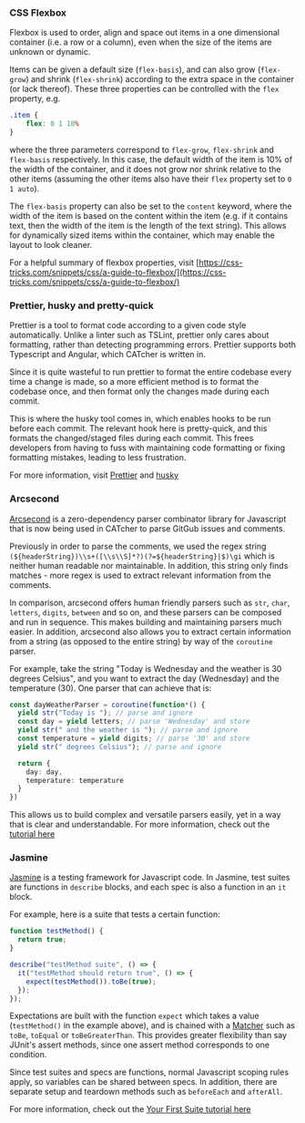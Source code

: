 ### CSS Flexbox

Flexbox is used to order, align and space out items in a one dimensional container (i.e. a row or a column), even when the size of the items are unknown or dynamic. 

Items can be given a default size (`flex-basis`), and can also grow (`flex-grow`) and shrink (`flex-shrink`) according to the extra space in the container (or lack thereof). These three properties can be controlled with the `flex` property, e.g.

```css
.item {
    flex: 0 1 10%
}
```

where the three parameters correspond to `flex-grow`, `flex-shrink` and `flex-basis` respectively. In this case, the default width of the item is 10% of the width of the container, and it does not grow nor shrink relative to the other items (assuming the other items also have their `flex` property set to `0 1 auto`).

The `flex-basis` property can also be set to the `content` keyword, where the width of the item is based on the content within the item (e.g. if it contains text, then the width of the item is the length of the text string). This allows for dynamically sized items within the container, which may enable the layout to look cleaner.

For a helpful summary of flexbox properties, visit [https://css-tricks.com/snippets/css/a-guide-to-flexbox/](https://css-tricks.com/snippets/css/a-guide-to-flexbox/)

### Prettier, husky and pretty-quick

Prettier is a tool to format code according to a given code style automatically. Unlike a linter such as TSLint, prettier only cares about formatting, rather than detecting programming errors. Prettier supports both Typescript and Angular, which CATcher is written in.

Since it is quite wasteful to run prettier to format the entire codebase every time a change is made, so a more efficient method is to format the codebase once, and then format only the changes made during each commit. 

This is where the husky tool comes in, which enables hooks to be run before each commit. The relevant hook here is pretty-quick, and this formats the changed/staged files during each commit. This frees developers from having to fuss with maintaining code formatting or fixing formatting mistakes, leading to less frustration. 

For more information, visit [Prettier](https://prettier.io) and [husky](https://typicode.github.io/husky/)

### Arcsecond

[Arcsecond](https://github.com/francisrstokes/arcsecond) is a zero-dependency parser combinator library for Javascript that is now being used in CATcher to parse GitGub issues and comments. 

Previously in order to parse the  comments, we used the regex string `(${headerString})\\s+([\\s\\S]*?)(?=${headerString}|$)\gi` which is neither human readable nor maintainable. In addition, this string only finds matches - more regex is used to extract relevant information from the comments. 

In comparison, arcsecond offers human friendly parsers such as `str`, `char`, `letters`, `digits`, `between` and so on, and these parsers can be composed and run in sequence. This makes building and maintaining parsers much easier. In addition, arcsecond also allows you to extract certain information from a string (as opposed to the entire string) by way of the `coroutine` parser. 

For example, take the string "Today is Wednesday and the weather is 30 degrees Celsius", and you want to extract the day (Wednesday) and the temperature (30). One parser that can achieve that is:

```typescript
const dayWeatherParser = coroutine(function*() {
  yield str("Today is "); // parse and ignore
  const day = yield letters; // parse 'Wednesday' and store
  yield str(" and the weather is "); // parse and ignore
  const temperature = yield digits; // parse '30' and store
  yield str(" degrees Celsius"); // parse and ignore

  return {
    day: day,
    temperature: temperature
  }
})
```

This allows us to build complex and versatile parsers easily, yet in a way that is clear and understandable. For more information, check out the [tutorial here](https://github.com/francisrstokes/arcsecond/blob/master/tutorial/tutorial-part-1.md)

### Jasmine

[Jasmine](https://jasmine.github.io/) is a testing framework for Javascript code. In Jasmine, test suites are functions in `describe` blocks, and each spec is also a function in an `it` block. 

For example, here is a suite that tests a certain function:

```typescript
function testMethod() {
  return true;
}

describe("testMethod suite", () => {
  it("testMethod should return true", () => {
    expect(testMethod()).toBe(true);
  });
});
```

Expectations are built with the function `expect` which takes a value (`testMethod()` in the example above), and is chained with a [Matcher](https://jasmine.github.io/api/edge/matchers.html) such as `toBe`, `toEqual` or `toBeGreaterThan`. This provides greater flexibility than say JUnit's assert methods, since one assert method corresponds to one condition.

Since test suites and specs are functions, normal Javascript scoping rules apply, so variables can be shared between specs. In addition, there are separate setup and teardown methods such as `beforeEach` and `afterAll`.

For more information, check out the [Your First Suite tutorial here](https://jasmine.github.io/tutorials/your_first_suite)
